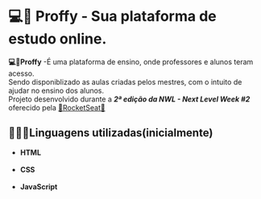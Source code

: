 <h1>💻📖 Proffy - Sua plataforma de estudo online. </h1>

**💻📖Proffy** -É uma plataforma de ensino, onde professores e alunos teram acesso. </br> Sendo disponiblizado as aulas criadas pelos mestres, com o intuito de ajudar no ensino dos alunos.
</br> Projeto desenvolvido durante a **_2ª edição da NWL - Next Level Week #2_** oferecido pela [🚀RocketSeat🚀](https://rocketseat.com.br/)

<h2>👨🏾‍💻Linguagens utilizadas(inicialmente)</h2>
<ul><b><li>HTML</li></b>  
</br> <b><li>CSS</li></b>
</br> <b><li>JavaScript</li></b></ul>
